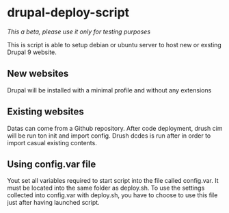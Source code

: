 # drupal-deploy-script

*This a beta, please use it only for testing purposes*

This is script is able to setup debian or ubuntu server to host new or exsting Drupal 9 website.


## New websites
Drupal will be installed with a minimal profile and without any extensions


## Existing websites
Datas can come from a Github repository. After code deployment, drush cim will be run ton init and import config. Drush dcdes is run after in order to import casual existing contents.


## Using config.var file
Yout set all variables required to start script into the file called config.var. It must be located into the same folder as deploy.sh. To use the settings collected into config.var with deploy.sh, you have to choose to use this file just after having launched script.
